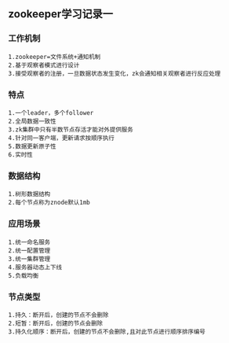 ## zookeeper学习记录一

### 工作机制

    1.zookeeper=文件系统+通知机制
    2.基于观察者模式进行设计
    3.接受观察者的注册，一旦数据状态发生变化，zk会通知相关观察者进行反应处理
    
### 特点

    1.一个leader，多个follower
    2.全局数据一致性
    3.zk集群中只有半数节点存活才能对外提供服务
    4.针对同一客户端，更新请求按顺序执行
    5.数据更新原子性
    6.实时性
    
### 数据结构

    1.树形数据结构
    2.每个节点称为znode默认1mb
    
### 应用场景

    1.统一命名服务
    2.统一配置管理
    3.统一集群管理
    4.服务器动态上下线
    5.负载均衡
    
### 节点类型

    1.持久：断开后，创建的节点不会删除
    2.短暂：断开后，创建的节点会删除
    3.持久化顺序：断开后，创建的节点不会删除,且对此节点进行顺序排序编号
